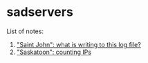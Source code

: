 # sadservers

List of notes:

1. ["Saint John": what is writing to this log file?](notes/what_is_writing_to_this_log_file.md)
2. ["Saskatoon": counting IPs](notes/counting_ips.md)

